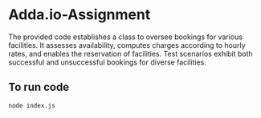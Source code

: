 # Adda.io-Assignment

The provided code establishes a class to oversee bookings for various facilities. It assesses availability, computes charges according to hourly rates, and enables the reservation of facilities. Test scenarios exhibit both successful and unsuccessful bookings for diverse facilities.

## To run code

```
node index.js

```
